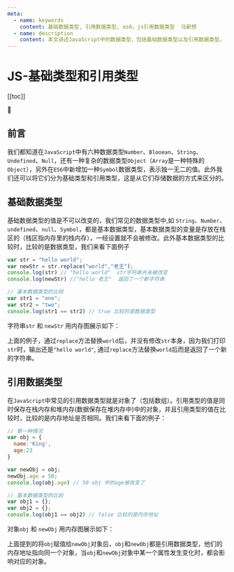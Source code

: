 ```yaml
---
meta:
  - name: keywords
    content: 基础数据类型, 引用数据类型, es6，js引用数据类型  马新想
  - name: description
    content: 本文讲述JavaScript中的数据类型，包括基础数据类型以及引用数据类型。
---
```


# JS-基础类型和引用类型


[[toc]]

:horse:


## 前言

我们都知道在`JavaScript`中有六种数据类型`Number`、`Blooean`、`String`、`Undefined`、`Null`，还有一种复杂的数据类型`Object`（`Array`是一种特殊的`Object`），另外在`ES6`中新增加一种`Symbol`数据类型，表示独一无二的值。此外我们还可以将它们分为基础类型和引用类型，这是从它们存储数据的方式来区分的。



## 基础数据类型

基础数据类型的值是不可以改变的，我们常见的数据类型中,如 `String`、`Number`、`undefined`、`null`、`Symbol`，都是基本数据类型，基本数据类型的变量是存放在栈区的（栈区指内存里的栈内存），一经设置就不会被修改。此外基本数据类型的比较时，比较的是数据类型，我们来看下面例子

```js
var str = "hello world";
var newStr = str.replace("world","老王");
console.log(str) // "hello world"  str字符串并未被改变
console.log(newStr) //"hello 老王"  返回了一个新字符串

// 基本数据类型的比较
var str1 = "one";
var str2 = "two";
console.log(str1 == str2) // true 比较的是数据类型
```

字符串`str` 和 `newStr` 用内存图展示如下：

<images src="/web/js/this-1.png" />

上面的例子，通过`replace`方法替换`world`后，并没有修改`str`本身，因为我们打印`str`时，输出还是`"hello world"`, 通过`replace`方法替换`world`后而是返回了一个新的字符串。



## 引用数据类型

在`JavaScript`中常见的引用数据类型就是对象了（包括数组）。引用类型的值是同时保存在栈内存和堆内存(数据保存在堆内存中)中的对象，并且引用类型的值在比较时，比较的是内存地址是否相同。我们来看下面的例子：

```js
// 第一种情况
var obj = {
  name:'King',
  age:23
}

var newObj = obj;
newObj.age = 50;
console.log(obj.age) // 50 obj 中的age被改变了

// 基本数据类型的比较
var obj1 = {};
var obj2 = {};
console.log(obj1 == obj2) // false 比较的是内存地址
```

对象`obj` 和 `newObj` 用内存图展示如下：

<images src="/web/js/this2.png" />

上面提到的将`obj`赋值给`newObj`对象后，`obj`和`newObj`都是引用数据类型，他们的内存地址指向同一个对象，当`obj`和`newObj`对象中某一个属性发生变化时，都会影响对应的对象。


